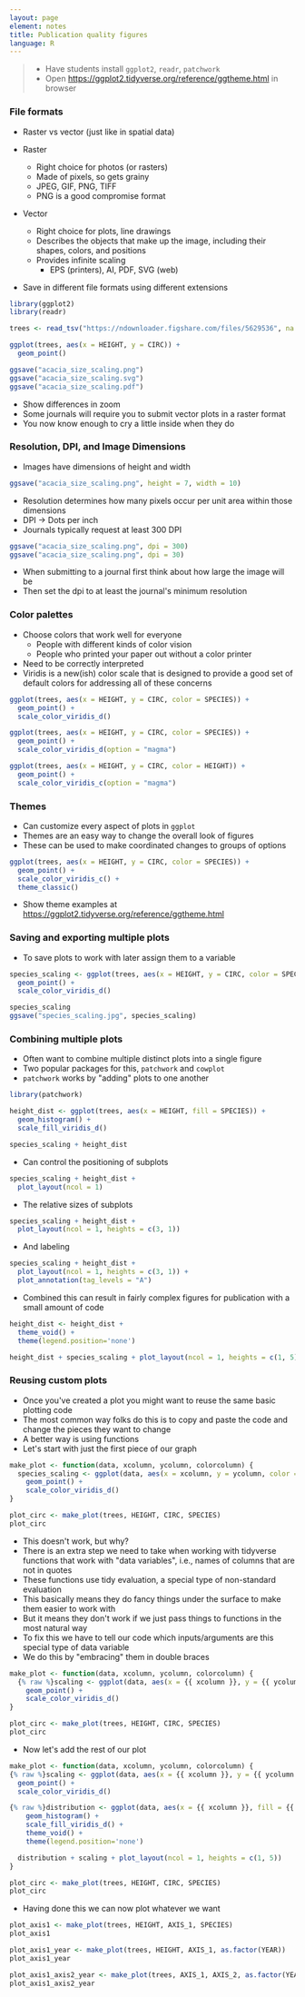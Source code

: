 ```yaml
---
layout: page
element: notes
title: Publication quality figures
language: R
---
```


> * Have students install `ggplot2`, `readr`, `patchwork`
> * Open https://ggplot2.tidyverse.org/reference/ggtheme.html in browser

### File formats

* Raster vs vector (just like in spatial data)
* Raster
  * Right choice for photos (or rasters)
  * Made of pixels, so gets grainy
  * JPEG, GIF, PNG, TIFF
  * PNG is a good compromise format
* Vector
  * Right choice for plots, line drawings
  * Describes the objects that make up the image, including their shapes, colors, and positions
  * Provides infinite scaling
    * EPS (printers), AI, PDF, SVG (web)

* Save in different file formats using different extensions

```r
library(ggplot2)
library(readr)

trees <- read_tsv("https://ndownloader.figshare.com/files/5629536", na = c("", "NA", "missing", "MISSING", "?", "3.3."))

ggplot(trees, aes(x = HEIGHT, y = CIRC)) +
  geom_point()

ggsave("acacia_size_scaling.png")
ggsave("acacia_size_scaling.svg")
ggsave("acacia_size_scaling.pdf")
```

* Show differences in zoom
* Some journals will require you to submit vector plots in a raster format
* You now know enough to cry a little inside when they do

### Resolution,  DPI, and Image Dimensions

* Images have dimensions of height and width

```r
ggsave("acacia_size_scaling.png", height = 7, width = 10)
```

* Resolution determines how many pixels occur per unit area within those dimensions
* DPI -> Dots per inch
* Journals typically request at least 300 DPI

```r
ggsave("acacia_size_scaling.png", dpi = 300)
ggsave("acacia_size_scaling.png", dpi = 30)
```

* When submitting to a journal first think about how large the image will be
* Then set the dpi to at least the journal's minimum resolution

### Color palettes

* Choose colors that work well for everyone
  * People with different kinds of color vision
  * People who printed your paper out without a color printer
* Need to be correctly interpreted
* Viridis is a new(ish) color scale that is designed to provide a good set of default
  colors for addressing all of these concerns

```r
ggplot(trees, aes(x = HEIGHT, y = CIRC, color = SPECIES)) +
  geom_point() +
  scale_color_viridis_d()
```

```r
ggplot(trees, aes(x = HEIGHT, y = CIRC, color = SPECIES)) +
  geom_point() +
  scale_color_viridis_d(option = "magma")
```

```r
ggplot(trees, aes(x = HEIGHT, y = CIRC, color = HEIGHT)) +
  geom_point() +
  scale_color_viridis_c(option = "magma")
```

### Themes

* Can customize every aspect of plots in `ggplot`
* Themes are an easy way to change the overall look of figures
* These can be used to make coordinated changes to groups of options

```r
ggplot(trees, aes(x = HEIGHT, y = CIRC, color = SPECIES)) +
  geom_point() +
  scale_color_viridis_c() +
  theme_classic()
```

* Show theme examples at https://ggplot2.tidyverse.org/reference/ggtheme.html

### Saving and exporting multiple plots

* To save plots to work with later assign them to a variable

```r
species_scaling <- ggplot(trees, aes(x = HEIGHT, y = CIRC, color = SPECIES)) +
  geom_point() +
  scale_color_viridis_d()

species_scaling
ggsave("species_scaling.jpg", species_scaling)
```

### Combining multiple plots

* Often want to combine multiple distinct plots into a single figure
* Two popular packages for this, `patchwork` and `cowplot`
* `patchwork` works by "adding" plots to one another

```r
library(patchwork)

height_dist <- ggplot(trees, aes(x = HEIGHT, fill = SPECIES)) +
  geom_histogram() +
  scale_fill_viridis_d()

species_scaling + height_dist
```

* Can control the positioning of subplots

```r
species_scaling + height_dist +
  plot_layout(ncol = 1)
```

* The relative sizes of subplots

```r
species_scaling + height_dist +
  plot_layout(ncol = 1, heights = c(3, 1))
```

* And labeling

```r
species_scaling + height_dist +
  plot_layout(ncol = 1, heights = c(3, 1)) +
  plot_annotation(tag_levels = "A")
```

* Combined this can result in fairly complex figures for publication with a
  small amount of code

```r
height_dist <- height_dist +
  theme_void() +
  theme(legend.position='none')

height_dist + species_scaling + plot_layout(ncol = 1, heights = c(1, 5))
```

### Reusing custom plots

* Once you've created a plot you might want to reuse the same basic plotting code
* The most common way folks do this is to copy and paste the code and change the pieces they want to change
* A better way is using functions
* Let's start with just the first piece of our graph

```r
make_plot <- function(data, xcolumn, ycolumn, colorcolumn) {
  species_scaling <- ggplot(data, aes(x = xcolumn, y = ycolumn, color = colorcolumn)) +
    geom_point() +
    scale_color_viridis_d()
}

plot_circ <- make_plot(trees, HEIGHT, CIRC, SPECIES)
plot_circ
```

* This doesn't work, but why?
* There is an extra step we need to take when working with tidyverse functions that work with "data variables", i.e., names of columns that are not in quotes
* These functions use tidy evaluation, a special type of non-standard evaluation
* This basically means they do fancy things under the surface to make them easier to work with
* But it means they don't work if we just pass things to functions in the most natural way
* To fix this we have to tell our code which inputs/arguments are this special type of data variable
* We do this by "embracing" them in double braces

```r
make_plot <- function(data, xcolumn, ycolumn, colorcolumn) {
  {% raw %}scaling <- ggplot(data, aes(x = {{ xcolumn }}, y = {{ ycolumn }}, color = {{ colorcolumn }})) +{% endraw %}
    geom_point() +
    scale_color_viridis_d()
}

plot_circ <- make_plot(trees, HEIGHT, CIRC, SPECIES)
plot_circ
```

* Now let's add the rest of our plot

```r
make_plot <- function(data, xcolumn, ycolumn, colorcolumn) {
{% raw %}scaling <- ggplot(data, aes(x = {{ xcolumn }}, y = {{ ycolumn }}, color = {{ colorcolumn }})) +{% endraw %}
  geom_point() +
  scale_color_viridis_d()

{% raw %}distribution <- ggplot(data, aes(x = {{ xcolumn }}, fill = {{ colorcolumn }})) +{% endraw %}
    geom_histogram() +
    scale_fill_viridis_d() +
    theme_void() +
    theme(legend.position='none')

  distribution + scaling + plot_layout(ncol = 1, heights = c(1, 5))
}

plot_circ <- make_plot(trees, HEIGHT, CIRC, SPECIES)
plot_circ
```

* Having done this we can now plot whatever we want

```r
plot_axis1 <- make_plot(trees, HEIGHT, AXIS_1, SPECIES)
plot_axis1
```

```r
plot_axis1_year <- make_plot(trees, HEIGHT, AXIS_1, as.factor(YEAR))
plot_axis1_year
```

```r
plot_axis1_axis2_year <- make_plot(trees, AXIS_1, AXIS_2, as.factor(YEAR))
plot_axis1_axis2_year
```
